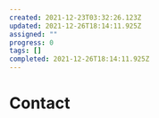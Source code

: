 ```yaml
---
created: 2021-12-23T03:32:26.123Z
updated: 2021-12-26T18:14:11.925Z
assigned: ""
progress: 0
tags: []
completed: 2021-12-26T18:14:11.925Z
---
```


# Contact
